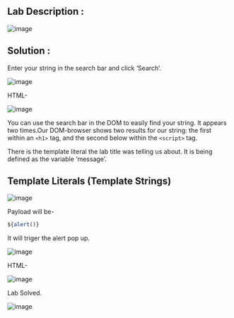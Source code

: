## Lab Description :

![image](https://github.com/ananthan05/Portswigger_labs/assets/140697378/9cece796-52a9-4149-839a-b22891aaf932)

## Solution :

Enter your string in the search bar and click ‘Search’.

![image](https://github.com/ananthan05/Portswigger_labs/assets/140697378/e5cb6d43-beaf-410e-b5cf-6354029e3a27)

HTML-

![image](https://github.com/ananthan05/Portswigger_labs/assets/140697378/8429be10-4b30-466a-bd8a-39509909072e)

You can use the search bar in the DOM to easily find your string. It appears two times.Our DOM-browser shows two results for our string: the first within an `<h1>` tag, and the second below within the `<script>` tag.

There is the template literal the lab title was telling us about. It is being defined as the variable ‘message’.

## Template Literals (Template Strings)

![image](https://github.com/ananthan05/Portswigger_labs/assets/140697378/1b647283-813a-4b41-aaf8-0dffa0e9b92b)

Payload will be-

```js
${alert()}
```
It will triger the alert pop up.

![image](https://github.com/ananthan05/Portswigger_labs/assets/140697378/48d9c79e-abe8-46c5-9de3-e0d6607555de)

HTML-

![image](https://github.com/ananthan05/Portswigger_labs/assets/140697378/02ba1bf6-05aa-4ce9-a2b1-e76602b9cd7e)

Lab Solved.

![image](https://github.com/ananthan05/Portswigger_labs/assets/140697378/11844791-7d57-4d3e-9c93-ce5988065b99)
